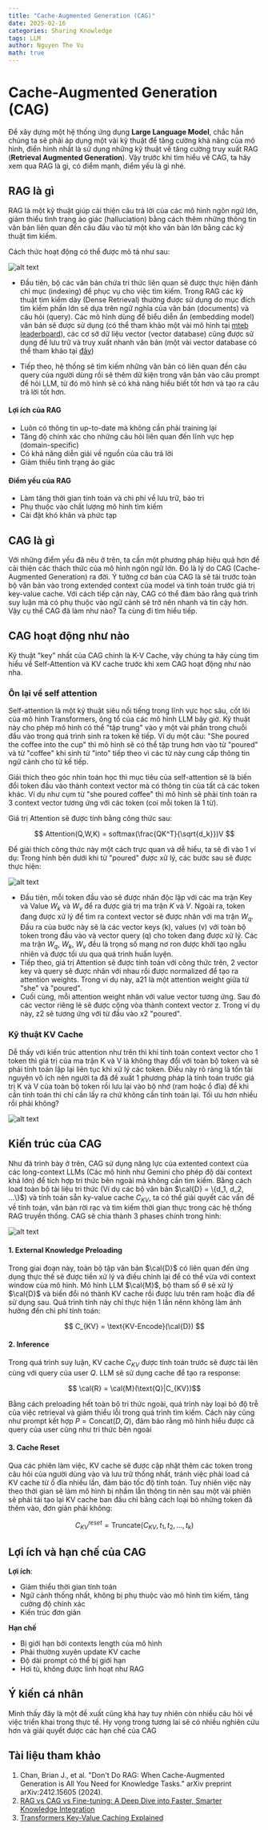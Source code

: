 ```yaml
---
title: "Cache-Augmented Generation (CAG)"
date: 2025-02-16
categories: Sharing Knowledge
tags: LLM
author: Nguyen The Vu
math: true
---
```


# Cache-Augmented Generation (CAG)
Để xây dựng một hệ thống ứng dụng **Large Language Model**, chắc hẳn chúng ta sẽ phải áp dụng một vài kỹ thuật để tăng cường khả năng của mô hình, điển hình nhất là sử dụng những kỹ thuật về tăng cường truy xuất RAG (**Retrieval Augmented Generation**). Vậy trước khi tìm hiểu về CAG, ta hãy xem qua RAG là gì, có điểm mạnh, điểm yếu là gì nhé.

## RAG là gì
RAG là một kỹ thuật giúp cải thiện câu trả lời của các mô hình ngôn ngữ lớn, giảm thiểu tình trạng ảo giác (halluciation) bằng cách thêm những thông tin văn bản liên quan đến câu đầu vào từ một kho văn bản lớn bằng các kỹ thuật tìm kiếm.

Cách thức hoạt động có thể được mô tả như sau:

![alt text](/assets/images/2025-02-09-cache-augmented-generation/rag.png)

- Đầu tiên, bộ các văn bản chứa tri thức liên quan sẽ được thực hiện đánh chỉ mục (indexing) để phục vụ cho việc tìm kiếm. Trong RAG các kỹ thuật tìm kiếm dày (Dense Retrieval) thường được sử dụng do mục đích tìm kiếm phần lớn sẽ dựa trên ngữ nghĩa của văn bản (documents) và câu hỏi (query). Các mô hình dùng để biểu diễn ẩn (embedding model) văn bản sẽ được sử dụng (có thể tham khảo một vài mô hình tại [mteb leaderboard](https://huggingface.co/spaces/mteb/leaderboard)), các cơ sở dữ liệu vector (vector database) cũng được sử dụng để lưu trữ và truy xuất nhanh văn bản (một vài vector database có thể tham khảo tại [đây](https://superlinked.com/vector-db-comparison))

- Tiếp theo, hệ thống sẽ tìm kiếm những văn bản có liên quan đến câu query của người dùng rồi sẽ thêm dữ kiện trong văn bản vào câu prompt để hỏi LLM, từ đó mô hình sẽ có khả năng hiểu biết tốt hơn và tạo ra câu trả lời tốt hơn.

#### Lợi ích của RAG
- Luôn có thông tin up-to-date mà không cần phải training lại
- Tăng độ chính xác cho những câu hỏi liên quan đến lĩnh vực hẹp (domain-specific)
- Có khả năng diễn giải về nguồn của câu trả lời
- Giảm thiểu tình trạng ảo giác


#### Điểm yếu của RAG
- Làm tăng thời gian tính toán và chi phí về lưu trữ, bảo trì
- Phụ thuộc vào chất lượng mô hình tìm kiếm
- Cài đặt khó khăn và phức tạp


## CAG là gì
Với những điểm yếu đã nêu ở trên, ta cần một phương pháp hiệu quả hơn để cải thiện các thách thức của mô hình ngôn ngữ lớn. Đó là lý do CAG (Cache-Augmented Generation) ra đời. Ý tưởng cơ bản của CAG là sẽ tải trước toàn bộ văn bản vào trong extended context của model và tình toán trước giá trị key-value cache. Với cách tiếp cận này, CAG có thể đảm bảo rằng quá trình suy luận mà có phụ thuộc vào ngữ cảnh sẽ trở nên nhanh và tin cậy hơn. Vậy cụ thể CAG đã làm như nào? Ta cùng đi tìm hiểu tiếp.

## CAG hoạt động như nào
Kỹ thuật "key" nhất của CAG chính là K-V Cache, vậy chúng ta hãy cùng tìm hiểu về Self-Attention và KV cache trước khi xem CAG hoạt động như nào nha.

### Ôn lại về self attention
Self-attention là một kỹ thuật siêu nổi tiếng trong lĩnh vực học sâu, cốt lõi của mô hình Transformers, ông tổ của các mô hình LLM bây giờ. Kỹ thuật này cho phép mô hình có thể "tập trung" vào y một vài phần trong chuỗi đầu vào trong quá trình sinh ra token kế tiếp. Ví dụ một câu: "She poured the coffee into the cup" thì mô hình sẽ có thể tập trung hơn vào từ "poured" và từ "coffee" khi sinh từ "into" tiếp theo vì các từ này cung cấp thông tin ngữ cảnh cho từ kế tiếp. 

Giải thích theo góc nhìn toán học thì mục tiêu của self-attention sẽ là biến đổi token đầu vào thành context vector mà có thông tin của tất cả các token khác. Ví dụ như cụm từ "she poured coffee" thì mô hình sẽ phải tính toán ra 3 context vector tương ứng với các token (coi mỗi token là 1 từ). 

Giá trị Attention sẽ được tính bằng công thức sau:

$$ Attention(Q,W,K) = softmax(\frac{QK^T}{\sqrt{d_k}})V $$

Để giải thích công thức này một cách trực quan và dễ hiểu, ta sẽ đi vào 1 ví dụ: Trong hình bên dưới khi từ "poured" được xử lý, các bước sau sẽ được thực hiện:

![alt text](/assets/images/2025-02-09-cache-augmented-generation/attention.png)

- Đầu tiên, mỗi token đầu vào sẽ được nhân độc lập với các ma trận Key và Value $W_k$ và $W_v$ để ra được giá trị ma trận $K$ và $V$. Ngoài ra, token đang được xử lý để tìm ra context vector sẽ được nhân với ma trận $W_q$. Đầu ra của bước này sẽ là các vector keys (k), values (v) với toàn bộ token trong đầu vào và vector query (q) cho token đang được xử lý. Các ma trận $W_q$, $W_k$, $W_v$ đều là trọng số mạng nơ ron được khởi tạo ngẫu nhiên và được tối ưu qua quá trình huấn luyện.
- Tiếp theo, giá trị Attention sẽ được tính toán với công thức trên, 2 vector key và query sẽ được nhân với nhau rồi được normalized để tạo ra attention weights. Trong ví dụ này, a21 là một attention weight giữa từ "she" và "poured".
- Cuối cùng, mỗi attention weight nhân với value vector tương ứng. Sau đó các vector riêng lẻ sẽ được cộng vòa thành context vector z. Trong ví dụ này, z2 sẽ tương ứng với từ đầu vào x2 "poured". 

### Kỹ thuật KV Cache
Dễ thấy với kiến trúc attention như trên thì khi tính toán context vector cho 1 token thì giá trị của ma trận K và V là không thay đổi với toàn bộ token và sẽ phải tính toán lặp lại liên tục khi xử lý các token. Điều này rõ ràng là tốn tài nguyên vô ích nên người ta đã đề xuất 1 phương pháp là tính toán trước giá trị K và V của toàn bộ token rồi lưu lại vào bộ nhớ (ram hoặc ổ đĩa) để khi cần tính toán thì chỉ cần lấy ra chứ không cần tính toán lại. Tối ưu hơn nhiều rồi phải không?

![alt text](/assets/images/2025-02-09-cache-augmented-generation/kvcache.png)

## Kiến trúc của CAG
Như đã trình bày ở trên, CAG sử dụng năng lực của extented context của các long-context LLMs (Các mô hình như Gemini cho phép độ dài context khá lớn) để tích hợp tri thức bên ngoài mà không cần tìm kiếm. Bằng cách load toàn bộ tài liệu tri thức (Ví dụ các bộ văn bản $\cal{D} = \{d_1, d_2, ...\}$) và tính toán sẵn ky-value cache $C_{KV}$, ta có thể giải quyết các vấn đề về tính toán, văn bản rời rạc và tìm kiếm thời gian thực trong các hệ thống RAG truyền thống. CAG sẽ chia thành 3 phases chính trong hình:

![alt text](/assets/images/2025-02-09-cache-augmented-generation/cag.png)

#### 1. External Knowledge Preloading
Trong giai đoạn này, toàn bộ tập văn bản $\cal{D}$ có liên quan đến ứng dụng thực thế sẽ được tiền xử lý và điều chỉnh lại để có thể vừa với context window của mô hình. Mô hình LLM $\cal{M}$, bộ tham số $\theta$ sẽ xử lý $\cal{D}$ và biến đổi nó thành KV cache rồi được lưu trên ram hoặc đĩa để sử dụng sau. Quá trình tính này chỉ thực hiện 1 lần nênn không làm ảnh hưởng đến chi phí tính toán:

$$ C_{KV} = \text{KV-Encode}(\cal{D}) $$

#### 2. Inference
Trong quá trình suy luận, KV cache $C_{KV}$ được tính toán trước sẽ được tải lên cùng với query của user $Q$. LLM sẽ sử dụng cache để tạo ra response:

$$ \cal{R} = \cal{M}(\text{Q}|C_{KV})$$

Bằng cách preloading hết toàn bộ tri thức ngoài, quá trình này loại bỏ độ trễ của việc retrieval và giảm thiểu lỗi trong quá trình tìm kiếm. Cách này cũng như prompt kết hợp $P=\text{Concat}(D, Q)$, đảm bảo rằng mô hình hiểu được cả query của user cũng như tri thức bên ngoài

#### 3. Cache Reset
Qua các phiên làm việc, KV cache sẽ được cập nhật thêm các token trong câu hỏi của người dùng vào và lưu trữ thống nhất, tránh việc phải load cả KV cache từ ổ đĩa nhiều lần, đảm bảo tốc độ tính toán. Tuy nhiên việc này theo thời gian sẽ làm mô hình bị nhầm lẫn thông tin nên sau một vài phiên sẽ phải tái tạo lại KV cache ban đầu chỉ bằng cách loại bỏ những token đã thêm vào, đơn giản phải không:

$$C_{KV}^{reset} =  \text{Truncate}(C_{KV}, t_1, t_2, ..., t_k)$$


## Lợi ích và hạn chế của CAG
**Lợi ích**:
- Giảm thiểu thời gian tính toán
- Ngữ cảnh thống nhất, không bị phụ thuộc vào mô hình tìm kiếm, tăng cường độ chính xác
- Kiến trúc đơn giản

**Hạn chế**
- Bị giới hạn bởi contexts length của mô hình
- Phải thường xuyên update KV cache
- Độ dài prompt có thể bị giới hạn
- Hơi tù, không được linh hoạt như RAG

## Ý kiến cá nhân
Mình thấy đây là một đề xuất cũng khá hay tuy nhiên còn nhiều câu hỏi về việc triển khai trong thực tế. Hy vọng trong tương lai sẽ có nhiều nghiên cứu hơn và giải quyết được các hạn chế của CAG

## Tài liệu tham khảo
1. Chan, Brian J., et al. "Don't Do RAG: When Cache-Augmented Generation is All You Need for Knowledge Tasks." arXiv preprint arXiv:2412.15605 (2024).
2. [RAG vs CAG vs Fine-tuning: A Deep Dive into Faster, Smarter Knowledge Integration](https://www.linkedin.com/pulse/rag-vs-cag-fine-tuning-deep-dive-faster-smarter-knowledge-arya-b2nfc/)
3. [Transformers Key-Value Caching Explained](https://neptune.ai/blog/transformers-key-value-caching)